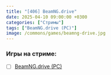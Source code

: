 ```yaml
---
title: "[406] BeamNG.drive"
date: 2025-04-10 09:00:00 +0300
categories: ["Стримы"]
tags: ["BeamNG.drive (PC)"]
image: /commons/games/beamng-drive.jpg
---
```


### Игры на стриме:
+ [ ] [BeamNG.drive (PC)](/tags/beamng-drive-pc)
